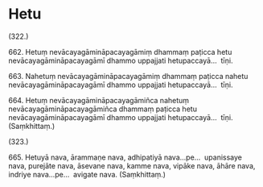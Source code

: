 # Hetu

(322.)

662\. Hetuṃ nevācayagāmināpacayagāmiṃ dhammaṃ paṭicca hetu nevācayagāmināpacayagāmī dhammo uppajjati hetupaccayā…  tīṇi.

663\. Nahetuṃ nevācayagāmināpacayagāmiṃ dhammaṃ paṭicca nahetu nevācayagāmināpacayagāmī dhammo uppajjati hetupaccayā…  tīṇi.

664\. Hetuṃ nevācayagāmināpacayagāmiñca nahetuṃ nevācayagāmināpacayagāmiñca dhammaṃ paṭicca hetu nevācayagāmināpacayagāmī dhammo uppajjati hetupaccayā…  tīṇi. (Saṃkhittaṃ.)

(323.)

665\. Hetuyā nava, ārammaṇe nava, adhipatiyā nava…pe…  upanissaye nava, purejāte nava, āsevane nava, kamme nava, vipāke nava, āhāre nava, indriye nava…pe…  avigate nava. (Saṃkhittaṃ.)
